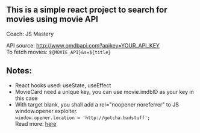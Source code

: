 ## This is a simple react project to search for movies using movie API
Coach: JS Mastery

API source: http://www.omdbapi.com?apikey=YOUR_API_KEY<br>
To fetch movies: `${MOVIE_API}&s=${title}`

## Notes:
- React hooks used: useState, useEffect
- MovieCard need a unique key, you can use movie.imdbID as your key in this case
- With target blank, you shall add a rel="noopener noreferrer" to JS window.opener exploiter.<br>
```window.opener.location = 'http://gotcha.badstuff';```<br>
Read more: [here](https://developer.mozilla.org/en-US/docs/Web/HTML/Attributes/rel/noreferrer)

